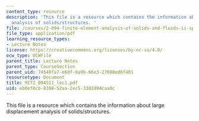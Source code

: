 ```yaml
---
content_type: resource
description: 'This file is a resource which contains the information about large displacement
  analysis of solids/structures. '
file: /courses/2-094-finite-element-analysis-of-solids-and-fluids-ii-spring-2011/eb0ef0cb839852aa2ec53302d94caa0c_MIT2_094S11_lec1.pdf
file_type: application/pdf
learning_resource_types:
- Lecture Notes
license: https://creativecommons.org/licenses/by-nc-sa/4.0/
ocw_type: OCWFile
parent_title: Lecture Notes
parent_type: CourseSection
parent_uid: 74548fa7-e68f-8a0b-66e3-27080ed6f401
resourcetype: Document
title: MIT2_094S11_lec1.pdf
uid: eb0ef0cb-8398-52aa-2ec5-3302d94caa0c
---
```

This file is a resource which contains the information about large displacement analysis of solids/structures. 
